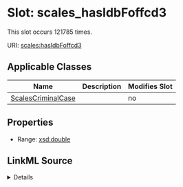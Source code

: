

# Slot: scales_hasIdbFoffcd3




This slot occurs 121785 times.


URI: [scales:hasIdbFoffcd3](http://schemas.scales-okn.org/rdf/scales#hasIdbFoffcd3)



<!-- no inheritance hierarchy -->





## Applicable Classes

| Name | Description | Modifies Slot |
| --- | --- | --- |
| [ScalesCriminalCase](../classes/ScalesCriminalCase.md) |  |  no  |







## Properties

* Range: [xsd:double](http://www.w3.org/2001/XMLSchema#double)







## LinkML Source

<details>

```yaml
name: scales_hasIdbFoffcd3
from_schema: okns:scales-kg
rank: 1000
slot_uri: scales:hasIdbFoffcd3
alias: scales_hasIdbFoffcd3
domain_of:
- scales_CriminalCase
range: double

```
</details>